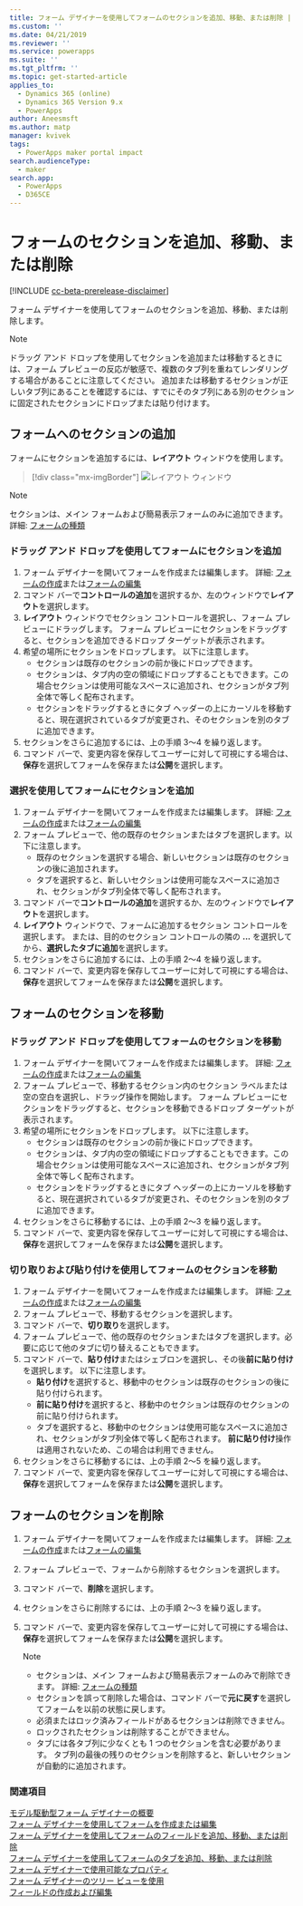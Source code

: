 ```yaml
---
title: フォーム デザイナーを使用してフォームのセクションを追加、移動、または削除 | MicrosoftDocs
ms.custom: ''
ms.date: 04/21/2019
ms.reviewer: ''
ms.service: powerapps
ms.suite: ''
ms.tgt_pltfrm: ''
ms.topic: get-started-article
applies_to:
  - Dynamics 365 (online)
  - Dynamics 365 Version 9.x
  - PowerApps
author: Aneesmsft
ms.author: matp
manager: kvivek
tags:
  - PowerApps maker portal impact
search.audienceType:
  - maker
search.app:
  - PowerApps
  - D365CE
---
```


# <a name="add-move-or-delete-sections-on-a-form"></a>フォームのセクションを追加、移動、または削除 
[!INCLUDE [cc-beta-prerelease-disclaimer](../../includes/cc-beta-prerelease-disclaimer.md)]

フォーム デザイナーを使用してフォームのセクションを追加、移動、または削除します。 

> [!NOTE]
> ドラッグ アンド ドロップを使用してセクションを追加または移動するときには、フォーム プレビューの反応が敏感で、複数のタブ列を重ねてレンダリングする場合があることに注意してください。 追加または移動するセクションが正しいタブ列にあることを確認するには、すでにそのタブ列にある別のセクションに固定されたセクションにドロップまたは貼り付けます。

## <a name="add-sections-to-a-form"></a>フォームへのセクションの追加
フォームにセクションを追加するには、**レイアウト** ウィンドウを使用します。 

> [!div class="mx-imgBorder"] 
> ![](media/layouts-pane.png "レイアウト ウィンドウ")

  > [!NOTE]
  >   セクションは、メイン フォームおよび簡易表示フォームのみに追加できます。 詳細: [フォームの種類](types-forms.md)

### <a name="add-sections-to-a-form-using-drag-and-drop"></a>ドラッグ アンド ドロップを使用してフォームにセクションを追加

1. フォーム デザイナーを開いてフォームを作成または編集します。 詳細: [フォームの作成](create-and-edit-forms.md#create-a-form)または[フォームの編集](create-and-edit-forms.md#edit-a-form)
2. コマンド バーで**コントロールの追加**を選択するか、左のウィンドウで**レイアウト**を選択します。 
3. **レイアウト** ウィンドウでセクション コントロールを選択し、フォーム プレビューにドラッグします。 フォーム プレビューにセクションをドラッグすると、セクションを追加できるドロップ ターゲットが表示されます。 
4. 希望の場所にセクションをドロップします。 以下に注意します。 
    - セクションは既存のセクションの前か後にドロップできます。
    - セクションは、タブ内の空の領域にドロップすることもできます。この場合セクションは使用可能なスペースに追加され、セクションがタブ列全体で等しく配布されます。
    - セクションをドラッグするときにタブ ヘッダーの上にカーソルを移動すると、現在選択されているタブが変更され、そのセクションを別のタブに追加できます。   
5. セクションをさらに追加するには、上の手順 3～4 を繰り返します。
6. コマンド バーで、変更内容を保存してユーザーに対して可視にする場合は、**保存**を選択してフォームを保存または**公開**を選択します。 

### <a name="add-sections-to-a-form-using-selection"></a>選択を使用してフォームにセクションを追加 

1. フォーム デザイナーを開いてフォームを作成または編集します。 詳細: [フォームの作成](create-and-edit-forms.md#create-a-form)または[フォームの編集](create-and-edit-forms.md#edit-a-form)
2. フォーム プレビューで、他の既存のセクションまたはタブを選択します。以下に注意します。
    - 既存のセクションを選択する場合、新しいセクションは既存のセクションの後に追加されます。 
    - タブを選択すると、新しいセクションは使用可能なスペースに追加され、セクションがタブ列全体で等しく配布されます。 
3. コマンド バーで**コントロールの追加**を選択するか、左のウィンドウで**レイアウト**を選択します。  
4. **レイアウト** ウィンドウで、フォームに追加するセクション コントロールを選択します。 または、目的のセクション コントロールの隣の **...** を選択してから、**選択したタブに追加**を選択します。 
5. セクションをさらに追加するには、上の手順 2～4 を繰り返します。
6. コマンド バーで、変更内容を保存してユーザーに対して可視にする場合は、**保存**を選択してフォームを保存または**公開**を選択します。 

## <a name="move-sections-on-a-form"></a>フォームのセクションを移動

### <a name="move-sections-on-a-form-using-drag-and-drop"></a>ドラッグ アンド ドロップを使用してフォームのセクションを移動

1. フォーム デザイナーを開いてフォームを作成または編集します。 詳細: [フォームの作成](create-and-edit-forms.md#create-a-form)または[フォームの編集](create-and-edit-forms.md#edit-a-form)
2. フォーム プレビューで、移動するセクション内のセクション ラベルまたは空の空白を選択し、ドラッグ操作を開始します。 フォーム プレビューにセクションをドラッグすると、セクションを移動できるドロップ ターゲットが表示されます。 
3. 希望の場所にセクションをドロップします。 以下に注意します。 
    - セクションは既存のセクションの前か後にドロップできます。
    - セクションは、タブ内の空の領域にドロップすることもできます。この場合セクションは使用可能なスペースに追加され、セクションがタブ列全体で等しく配布されます。
    - セクションをドラッグするときにタブ ヘッダーの上にカーソルを移動すると、現在選択されているタブが変更され、そのセクションを別のタブに追加できます。   
4. セクションをさらに移動するには、上の手順 2～3 を繰り返します。
5. コマンド バーで、変更内容を保存してユーザーに対して可視にする場合は、**保存**を選択してフォームを保存または**公開**を選択します。 

### <a name="move-sections-on-a-form-using-cut-and-paste"></a>切り取りおよび貼り付けを使用してフォームのセクションを移動

1. フォーム デザイナーを開いてフォームを作成または編集します。 詳細: [フォームの作成](create-and-edit-forms.md#create-a-form)または[フォームの編集](create-and-edit-forms.md#edit-a-form)
2. フォーム プレビューで、移動するセクションを選択します。
3. コマンド バーで、**切り取り**を選択します。
4. フォーム プレビューで、他の既存のセクションまたはタブを選択します。必要に応じて他のタブに切り替えることもできます。
5. コマンド バーで、**貼り付け**またはシェブロンを選択し、その後**前に貼り付け**を選択します。 以下に注意します。 
    - **貼り付け**を選択すると、移動中のセクションは既存のセクションの後に貼り付けられます。 
    - **前に貼り付け**を選択すると、移動中のセクションは既存のセクションの前に貼り付けられます。
    - タブを選択すると、移動中のセクションは使用可能なスペースに追加され、セクションがタブ列全体で等しく配布されます。 **前に貼り付け**操作は適用されないため、この場合は利用できません。
6. セクションをさらに移動するには、上の手順 2～5 を繰り返します。
7. コマンド バーで、変更内容を保存してユーザーに対して可視にする場合は、**保存**を選択してフォームを保存または**公開**を選択します。 

## <a name="delete-sections-on-a-form"></a>フォームのセクションを削除
1. フォーム デザイナーを開いてフォームを作成または編集します。 詳細: [フォームの作成](create-and-edit-forms.md#create-a-form)または[フォームの編集](create-and-edit-forms.md#edit-a-form)
2. フォーム プレビューで、フォームから削除するセクションを選択します。 
3. コマンド バーで、**削除**を選択します。
4. セクションをさらに削除するには、上の手順 2～3 を繰り返します。
4. コマンド バーで、変更内容を保存してユーザーに対して可視にする場合は、**保存**を選択してフォームを保存または**公開**を選択します。 

    > [!NOTE]
    >   - セクションは、メイン フォームおよび簡易表示フォームのみで削除できます。 詳細: [フォームの種類](types-forms.md)
    >   - セクションを誤って削除した場合は、コマンド バーで**元に戻す**を選択してフォームを以前の状態に戻します。 
    >   - 必須またはロック済みフィールドがあるセクションは削除できません。 
    >   - ロックされたセクションは削除することができません。 
    >   - タブには各タブ列に少なくとも 1 つのセクションを含む必要があります。 タブ列の最後の残りのセクションを削除すると、新しいセクションが自動的に追加されます。 

### <a name="see-also"></a>関連項目
[モデル駆動型フォーム デザイナーの概要](form-designer-overview.md)  
[フォーム デザイナーを使用してフォームを作成または編集](create-and-edit-forms.md)  
[フォーム デザイナーを使用してフォームのフィールドを追加、移動、または削除](add-move-or-delete-fields-on-form.md)  
[フォーム デザイナーを使用してフォームのタブを追加、移動、または削除](add-move-or-delete-tabs-on-form.md)  
[フォーム デザイナーで使用可能なプロパティ](form-designer-properties.md)  
[フォーム デザイナーのツリー ビューを使用](using-tree-view-on-form.md)  
[フィールドの作成および編集](../common-data-service/create-edit-field-portal.md) 
